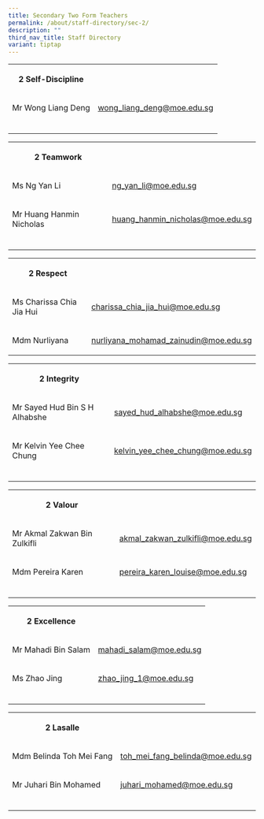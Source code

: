 ```yaml
---
title: Secondary Two Form Teachers
permalink: /about/staff-directory/sec-2/
description: ""
third_nav_title: Staff Directory
variant: tiptap
---
```

<table style="minWidth: 50px">
<colgroup>
<col>
<col>
</colgroup>
<tbody>
<tr>
<th rowspan="1" colspan="1">
<p>2 Self-Discipline</p>
</th>
<th rowspan="1" colspan="1">
<p></p>
</th>
</tr>
<tr>
<td rowspan="1" colspan="1">
<p>Mr Wong Liang Deng</p>
</td>
<td rowspan="1" colspan="1">
<p><a href="mailto:wong_liang_deng@moe.edu.sg" rel="noopener nofollow" target="_blank">wong_liang_deng@moe.edu.sg</a>
</p>
</td>
</tr>
<tr>
<td rowspan="1" colspan="1">
<p></p>
</td>
<td rowspan="1" colspan="1">
<p></p>
</td>
</tr>
</tbody>
</table>
<table style="minWidth: 50px">
<colgroup>
<col>
<col>
</colgroup>
<tbody>
<tr>
<th rowspan="1" colspan="1">
<p>2 Teamwork</p>
</th>
<th rowspan="1" colspan="1">
<p></p>
</th>
</tr>
<tr>
<td rowspan="1" colspan="1">
<p>Ms Ng Yan Li</p>
</td>
<td rowspan="1" colspan="1">
<p><a href="mailto:ng_yan_li@moe.edu.sg" rel="noopener nofollow" target="_blank">ng_yan_li@moe.edu.sg</a>
</p>
</td>
</tr>
<tr>
<td rowspan="1" colspan="1">
<p>Mr Huang Hanmin Nicholas</p>
</td>
<td rowspan="1" colspan="1">
<p><a href="mailto:huang_hanmin_nicholas@moe.edu.sg" rel="noopener nofollow" target="_blank">huang_hanmin_nicholas@moe.edu.sg</a>
</p>
</td>
</tr>
<tr>
<td rowspan="1" colspan="1">
<p></p>
</td>
<td rowspan="1" colspan="1">
<p></p>
</td>
</tr>
</tbody>
</table>
<table style="minWidth: 50px">
<colgroup>
<col>
<col>
</colgroup>
<tbody>
<tr>
<th rowspan="1" colspan="1">
<p>2 Respect</p>
</th>
<th rowspan="1" colspan="1">
<p></p>
</th>
</tr>
<tr>
<td rowspan="1" colspan="1">
<p>Ms Charissa Chia Jia Hui</p>
</td>
<td rowspan="1" colspan="1">
<p><a href="mailto:charissa_chia_jia_hui@moe.edu.sg" rel="noopener nofollow" target="_blank">charissa_chia_jia_hui@moe.edu.sg</a>
</p>
</td>
</tr>
<tr>
<td rowspan="1" colspan="1">
<p>Mdm Nurliyana</p>
</td>
<td rowspan="1" colspan="1">
<p><a href="mailto:nurliyana_mohamad_zainudin@moe.edu.sg" rel="noopener noreferrer nofollow" target="_blank">nurliyana_mohamad_zainudin@moe.edu.sg</a>
</p>
</td>
</tr>
</tbody>
</table>
<table style="minWidth: 50px">
<colgroup>
<col>
<col>
</colgroup>
<tbody>
<tr>
<th rowspan="1" colspan="1">
<p>2 Integrity</p>
</th>
<th rowspan="1" colspan="1">
<p></p>
</th>
</tr>
<tr>
<td rowspan="1" colspan="1">
<p>Mr Sayed Hud Bin S H Alhabshe</p>
</td>
<td rowspan="1" colspan="1">
<p><a href="mailto:sayed_hud_alhabshe@moe.edu.sg" rel="noopener nofollow" target="_blank">sayed_hud_alhabshe@moe.edu.sg</a>
</p>
</td>
</tr>
<tr>
<td rowspan="1" colspan="1">
<p>Mr Kelvin Yee Chee Chung</p>
</td>
<td rowspan="1" colspan="1">
<p><a href="mailto:kelvin_yee_chee_chung@moe.edu.sg" rel="noopener nofollow" target="_blank">kelvin_yee_chee_chung@moe.edu.sg</a>
</p>
</td>
</tr>
<tr>
<td rowspan="1" colspan="1">
<p></p>
</td>
<td rowspan="1" colspan="1">
<p></p>
</td>
</tr>
</tbody>
</table>
<table style="minWidth: 50px">
<colgroup>
<col>
<col>
</colgroup>
<tbody>
<tr>
<th rowspan="1" colspan="1">
<p>2 Valour</p>
</th>
<th rowspan="1" colspan="1">
<p></p>
</th>
</tr>
<tr>
<td rowspan="1" colspan="1">
<p>Mr Akmal Zakwan Bin Zulkifli</p>
</td>
<td rowspan="1" colspan="1">
<p><a href="mailto:akmal_zakwan_zulkifli@moe.edu.sg" rel="noopener nofollow" target="_blank">akmal_zakwan_zulkifli@moe.edu.sg</a>
</p>
</td>
</tr>
<tr>
<td rowspan="1" colspan="1">
<p>Mdm Pereira Karen</p>
</td>
<td rowspan="1" colspan="1">
<p><a href="mailto:pereira_karen_louise@moe.edu.sg" rel="noopener nofollow" target="_blank">pereira_karen_louise@moe.edu.sg</a>
</p>
</td>
</tr>
<tr>
<td rowspan="1" colspan="1">
<p></p>
</td>
<td rowspan="1" colspan="1">
<p></p>
</td>
</tr>
</tbody>
</table>
<table style="minWidth: 50px">
<colgroup>
<col>
<col>
</colgroup>
<tbody>
<tr>
<th rowspan="1" colspan="1">
<p>2 Excellence</p>
</th>
<th rowspan="1" colspan="1">
<p></p>
</th>
</tr>
<tr>
<td rowspan="1" colspan="1">
<p>Mr Mahadi Bin Salam</p>
</td>
<td rowspan="1" colspan="1">
<p><a href="mailto:mahadi_salam@moe.edu.sg" rel="noopener nofollow" target="_blank">mahadi_salam@moe.edu.sg</a>
</p>
</td>
</tr>
<tr>
<td rowspan="1" colspan="1">
<p>Ms Zhao Jing</p>
</td>
<td rowspan="1" colspan="1">
<p><a href="mailto:zhao_jing_1@moe.edu.sg" rel="noopener nofollow" target="_blank">zhao_jing_1@moe.edu.sg</a>
</p>
</td>
</tr>
<tr>
<td rowspan="1" colspan="1">
<p></p>
</td>
<td rowspan="1" colspan="1">
<p></p>
</td>
</tr>
</tbody>
</table>
<table style="minWidth: 50px">
<colgroup>
<col>
<col>
</colgroup>
<tbody>
<tr>
<th rowspan="1" colspan="1">
<p>2 Lasalle</p>
</th>
<th rowspan="1" colspan="1">
<p></p>
</th>
</tr>
<tr>
<td rowspan="1" colspan="1">
<p>Mdm Belinda Toh Mei Fang</p>
</td>
<td rowspan="1" colspan="1">
<p><a href="mailto:toh_mei_fang_belinda@moe.edu.sg" rel="noopener nofollow" target="_blank">toh_mei_fang_belinda@moe.edu.sg</a>
</p>
</td>
</tr>
<tr>
<td rowspan="1" colspan="1">
<p>Mr Juhari Bin Mohamed</p>
</td>
<td rowspan="1" colspan="1">
<p><a href="mailto:juhari_mohamed@moe.edu.sg" rel="noopener nofollow" target="_blank">juhari_mohamed@moe.edu.sg</a>
</p>
</td>
</tr>
<tr>
<td rowspan="1" colspan="1">
<p></p>
</td>
<td rowspan="1" colspan="1">
<p></p>
</td>
</tr>
</tbody>
</table>
<p></p>